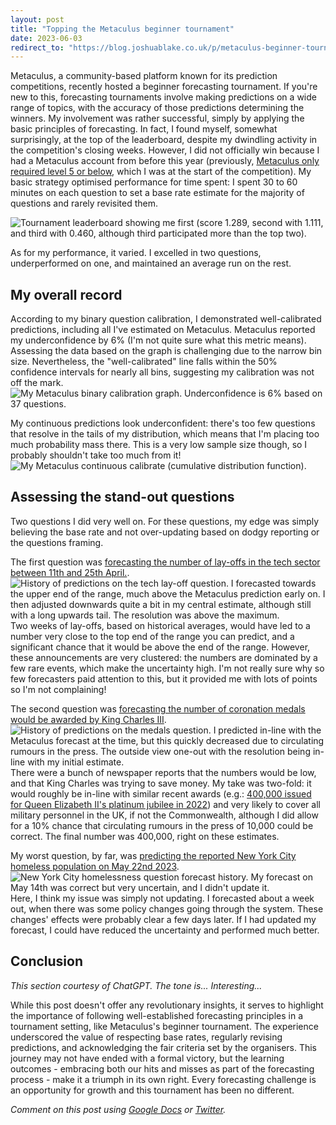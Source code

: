 ```yaml
---
layout: post
title: "Topping the Metaculus beginner tournament"
date: 2023-06-03
redirect_to: "https://blog.joshuablake.co.uk/p/metaculus-beginner-tournament"
---
```



Metaculus, a community-based platform known for its prediction competitions, recently hosted a beginner forecasting tournament. If you're new to this, forecasting tournaments involve making predictions on a wide range of topics, with the accuracy of those predictions determining the winners.
My involvement was rather successful, simply by applying the basic principles of forecasting.
In fact, I found myself, somewhat surprisingly, at the top of the leaderboard, despite my dwindling activity in the competition's closing weeks.
However, I did not officially win because I had a Metaculus account from before this year (previously, [Metaculus only required level 5 or below](https://www.metaculus.com/questions/15087/metaculus-beginners-on-points-leaderboard/), which I was at the start of the competition).
My basic strategy optimised performance for time spent: I spent 30 to 60 minutes on each question to set a base rate estimate for the majority of questions and rarely revisited them.

![Tournament leaderboard showing me first (score 1.289, second with 1.111, and third with 0.460, although third participated more than the top two).]({{site.baseurl}}/images/Metaculus-beginner-tournament/Pasted%20image%2020230729102847.png)

As for my performance, it varied. I excelled in two questions, underperformed on one, and maintained an average run on the rest.

## My overall record

According to my binary question calibration, I demonstrated well-calibrated predictions, including all I've estimated on Metaculus.
Metaculus reported my underconfidence by 6% (I'm not quite sure what this metric means).
Assessing the data based on the graph is challenging due to the narrow bin size.
Nevertheless, the "well-calibrated" line falls within the 50% confidence intervals for nearly all bins, suggesting my calibration was not off the mark.
![My Metaculus binary calibration graph. Underconfidence is 6% based on 37 questions.]({{site.baseurl}}/images/Metaculus-beginner-tournament/Pasted%20image%2020230729105651.png)

My continuous predictions look underconfident: there's too few questions that resolve in the tails of my distribution, which means that I'm placing too much probability mass there.
This is a very low sample size though, so I probably shouldn't take too much from it!
![My Metaculus continuous calibrate (cumulative distribution function).]({{site.baseurl}}/images/Metaculus-beginner-tournament/Pasted%20image%2020230729105918.png)

## Assessing the stand-out questions

Two questions I did very well on.
For these questions, my edge was simply believing the base rate and not over-updating based on dodgy reporting or the questions framing.

The first question was [forecasting the number of lay-offs in the tech sector between 11th and 25th April.](https://www.metaculus.com/questions/15854/how-many-2023-tech-layoffs-by-april-25th/).
![History of predictions on the tech lay-off question. I forecasted towards the upper end of the range, much above the Metaculus prediction early on. I then adjusted downwards quite a bit in my central estimate, although still with a long upwards tail. The resolution was above the maximum.]({{site.baseurl}}/images/Metaculus-beginner-tournament/Pasted%20image%2020230729132102.png)
Two weeks of lay-offs, based on historical averages, would have led to a number very close to the top end of the range you can predict, and a significant chance that it would be above the end of the range.
However, these announcements are very clustered: the numbers are dominated by a few rare events, which make the uncertainty high.
I'm not really sure why so few forecasters paid attention to this, but it provided me with lots of points so I'm not complaining!

The second question was [forecasting the number of coronation medals would be awarded by King Charles III](https://www.metaculus.com/questions/16529/king-charles-iii-coronation-medals/).
![History of predictions on the medals question. I predicted in-line with the Metaculus forecast at the time, but this quickly decreased due to circulating rumours in the press. The outside view one-out with the resolution being in-line with my initial estimate.]({{site.baseurl}}/images/Metaculus-beginner-tournament/Pasted%20image%2020230729114600.png)
There were a bunch of newspaper reports that the numbers would be low, and that King Charles was trying to save money.
My take was two-fold: it would roughly be in-line with similar recent awards (e.g.: [400,000 issued for Queen Elizabeth II's platinum jubilee in 2022](https://en.wikipedia.org/wiki/Queen_Elizabeth_II_Platinum_Jubilee_Medal))  and very likely to cover all military personnel in the UK, if not the Commonwealth, although I did allow for a 10% chance that circulating rumours in the press of 10,000 could be correct.
The final number was 400,000, right on these estimates.

My worst question, by far, was [predicting the reported New York City homeless population on May 22nd 2023](https://www.metaculus.com/questions/17089/nyc-shelter-population-on-52223/).
![New York City homelessness question forecast history. My forecast on May 14th was correct but very uncertain, and I didn't update it.]({{site.baseurl}}/images/Metaculus-beginner-tournament/Pasted%20image%2020230729132251.png)
Here, I think my issue was simply not updating.
I forecasted about a week out, when there was some policy changes going through the system.
These changes' effects were probably clear a few days later.
If I had updated my forecast, I could have reduced the uncertainty and performed much better.

## Conclusion

_This section courtesy of ChatGPT. The tone is... Interesting..._

While this post doesn't offer any revolutionary insights, it serves to highlight the importance of following well-established forecasting principles in a tournament setting, like Metaculus's beginner tournament. The experience underscored the value of respecting base rates, regularly revising predictions, and acknowledging the fair criteria set by the organisers. This journey may not have ended with a formal victory, but the learning outcomes - embracing both our hits and misses as part of the forecasting process - make it a triumph in its own right. Every forecasting challenge is an opportunity for growth and this tournament has been no different.

_Comment on this post using [Google Docs](https://docs.google.com/document/d/1duenmX71VHsq7wSKxp9V5n8qHk-0e8As03ed_hWvwd4/edit) or [Twitter](https://twitter.com/JoshuaBlake_/status/1686067857224843276)._
